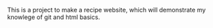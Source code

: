This is a project to make a recipe website, which will demonstrate my knowlege of git and html basics.